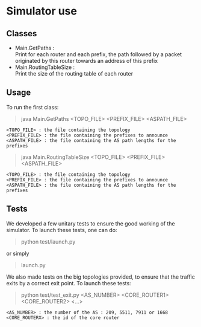 # Simulator use #

## Classes

- Main.GetPaths :  
Print for each router and each prefix, the path followed by a packet originated by this router towards an address of this prefix
- Main.RoutingTableSize :  
Print the size of the routing table of each router

## Usage

To run the first class:
> java Main.GetPaths <TOPO\_FILE> <PREFIX\_FILE> <ASPATH\_FILE>

	<TOPO_FILE> : the file containing the topology
	<PREFIX_FILE> : the file containing the prefixes to announce
	<ASPATH_FILE> : the file containing the AS path lengths for the prefixes

> java Main.RoutingTableSize <TOPO\_FILE> <PREFIX\_FILE> <ASPATH\_FILE>

	<TOPO_FILE> : the file containing the topology
	<PREFIX_FILE> : the file containing the prefixes to announce
	<ASPATH_FILE> : the file containing the AS path lengths for the prefixes

## Tests

We developed a few unitary tests to ensure the good working of the simulator. To launch these tests, one can do:

> python test/launch.py

or simply

> launch.py

We also made tests on the big topologies provided, to ensure that the traffic exits by a correct exit point. To launch these tests:

> python test/test\_exit.py <AS\_NUMBER> <CORE_ROUTER1> <CORE_ROUTER2> <...>

	<AS_NUMBER> : the number of the AS : 209, 5511, 7911 or 1668
	<CORE_ROUTERX> : the id of the core router
